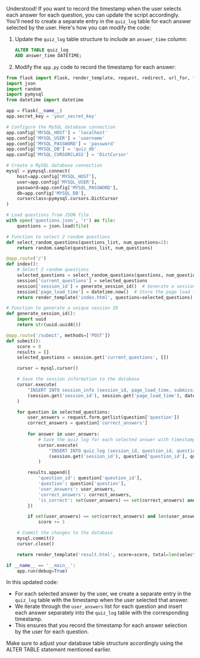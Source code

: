 Understood! If you want to record the timestamp when the user selects each answer for each question, you can update the script accordingly. You'll need to create a separate entry in the `quiz_log` table for each answer selected by the user. Here's how you can modify the code:

1. Update the `quiz_log` table structure to include an `answer_time` column:

   ```sql
   ALTER TABLE quiz_log
   ADD answer_time DATETIME;
   ```

2. Modify the `app.py` code to record the timestamp for each answer:

```python
from flask import Flask, render_template, request, redirect, url_for, flash, session
import json
import random
import pymysql
from datetime import datetime

app = Flask(__name__)
app.secret_key = 'your_secret_key'

# Configure the MySQL database connection
app.config['MYSQL_HOST'] = 'localhost'
app.config['MYSQL_USER'] = 'username'
app.config['MYSQL_PASSWORD'] = 'password'
app.config['MYSQL_DB'] = 'quiz_db'
app.config['MYSQL_CURSORCLASS'] = 'DictCursor'

# Create a MySQL database connection
mysql = pymysql.connect(
    host=app.config['MYSQL_HOST'],
    user=app.config['MYSQL_USER'],
    password=app.config['MYSQL_PASSWORD'],
    db=app.config['MYSQL_DB'],
    cursorclass=pymysql.cursors.DictCursor
)

# Load questions from JSON file
with open('questions.json', 'r') as file:
    questions = json.load(file)

# Function to select 2 random questions
def select_random_questions(questions_list, num_questions=2):
    return random.sample(questions_list, num_questions)

@app.route('/')
def index():
    # Select 2 random questions
    selected_questions = select_random_questions(questions, num_questions=2)
    session['current_questions'] = selected_questions
    session['session_id'] = generate_session_id()  # Generate a session ID
    session['page_load_time'] = datetime.now()  # Store the page load time
    return render_template('index.html', questions=selected_questions)

# Function to generate a unique session ID
def generate_session_id():
    import uuid
    return str(uuid.uuid4())

@app.route('/submit', methods=['POST'])
def submit():
    score = 0
    results = []
    selected_questions = session.get('current_questions', [])

    cursor = mysql.cursor()

    # Save the session information to the database
    cursor.execute(
        "INSERT INTO session_info (session_id, page_load_time, submission_time) VALUES (%s, %s, %s)",
        (session.get('session_id'), session.get('page_load_time'), datetime.now())
    )

    for question in selected_questions:
        user_answers = request.form.getlist(question['question'])
        correct_answers = question['correct_answers']
        
        for answer in user_answers:
            # Save the quiz log for each selected answer with timestamp
            cursor.execute(
                "INSERT INTO quiz_log (session_id, question_id, question, user_answers, correct_answers, is_correct, answer_time) VALUES (%s, %s, %s, %s, %s, %s, %s)",
                (session.get('session_id'), question['question_id'], question['question'], answer, answer, answer in correct_answers, datetime.now())
            )

        results.append({
            'question_id': question['question_id'],
            'question': question['question'],
            'user_answers': user_answers,
            'correct_answers': correct_answers,
            'is_correct': set(user_answers) == set(correct_answers) and len(user_answers) == len(correct_answers),
        })

        if set(user_answers) == set(correct_answers) and len(user_answers) == len(correct_answers):
            score += 1

    # Commit the changes to the database
    mysql.commit()
    cursor.close()

    return render_template('result.html', score=score, total=len(selected_questions), results=results, selected_questions=selected_questions)

if __name__ == '__main__':
    app.run(debug=True)
```

In this updated code:

- For each selected answer by the user, we create a separate entry in the `quiz_log` table with the timestamp when the user selected that answer.
- We iterate through the `user_answers` list for each question and insert each answer separately into the `quiz_log` table with the corresponding timestamp.
- This ensures that you record the timestamp for each answer selection by the user for each question.

Make sure to adjust your database table structure accordingly using the ALTER TABLE statement mentioned earlier.